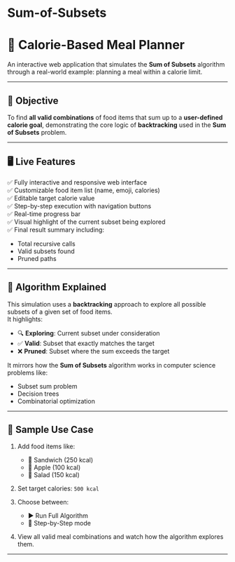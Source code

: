 # Sum-of-Subsets

# 🥗 Calorie-Based Meal Planner

An interactive web application that simulates the **Sum of Subsets** algorithm through a real-world example: planning a meal within a calorie limit.

---

## 🎯 Objective

To find **all valid combinations** of food items that sum up to a **user-defined calorie goal**, demonstrating the core logic of **backtracking** used in the **Sum of Subsets** problem.

---

## 🖥️ Live Features

✅ Fully interactive and responsive web interface  
✅ Customizable food item list (name, emoji, calories)  
✅ Editable target calorie value  
✅ Step-by-step execution with navigation buttons  
✅ Real-time progress bar  
✅ Visual highlight of the current subset being explored  
✅ Final result summary including:
- Total recursive calls
- Valid subsets found
- Pruned paths

---

## 🧠 Algorithm Explained

This simulation uses a **backtracking** approach to explore all possible subsets of a given set of food items.  
It highlights:

- 🔍 **Exploring**: Current subset under consideration  
- ✅ **Valid**: Subset that exactly matches the target  
- ❌ **Pruned**: Subset where the sum exceeds the target  

It mirrors how the **Sum of Subsets** algorithm works in computer science problems like:
- Subset sum problem
- Decision trees
- Combinatorial optimization

---

## 🧪 Sample Use Case

1. Add food items like:
   - 🥪 Sandwich (250 kcal)  
   - 🍎 Apple (100 kcal)  
   - 🥗 Salad (150 kcal)

2. Set target calories: `500 kcal`

3. Choose between:
   - ▶️ Run Full Algorithm
   - 👣 Step-by-Step mode

4. View all valid meal combinations and watch how the algorithm explores them.

---
